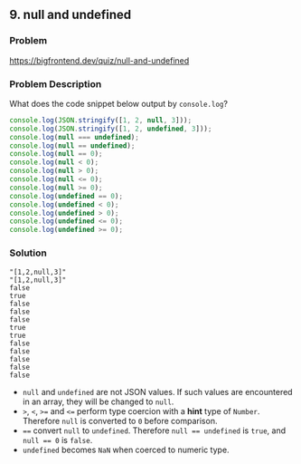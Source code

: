 ## 9. null and undefined

### Problem

https://bigfrontend.dev/quiz/null-and-undefined

### Problem Description

What does the code snippet below output by `console.log`?

```js
console.log(JSON.stringify([1, 2, null, 3]));
console.log(JSON.stringify([1, 2, undefined, 3]));
console.log(null === undefined);
console.log(null == undefined);
console.log(null == 0);
console.log(null < 0);
console.log(null > 0);
console.log(null <= 0);
console.log(null >= 0);
console.log(undefined == 0);
console.log(undefined < 0);
console.log(undefined > 0);
console.log(undefined <= 0);
console.log(undefined >= 0);
```

### Solution

```
"[1,2,null,3]"
"[1,2,null,3]"
false
true
false
false
false
true
true
false
false
false
false
false
```

- `null` and `undefined` are not JSON values. If such values are encountered in an array, they will be changed to `null`.
- `>`, `<`, `>=` and `<=` perform type coercion with a **hint** type of `Number`. Therefore `null` is converted to `0` before comparison.
- `==` convert `null` to `undefined`. Therefore `null == undefined` is `true`, and `null == 0` is `false`.
- `undefined` becomes `NaN` when coerced to numeric type.
